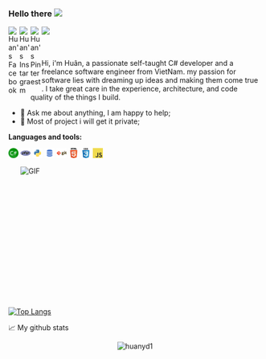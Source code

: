 ### Hello there <img src="https://media.giphy.com/media/hvRJCLFzcasrR4ia7z/giphy.gif" width="25px">
<a href="https://www.facebook.com/dohuanyd1/">
  <img align="left" alt="Huan's Facebook" width="22px" src="https://cdn-icons.flaticon.com/png/128/2504/premium/2504903.png?token=exp=1652596315~hmac=ad0236ed14ba17d843181f4dbc9e0da6" />
</a>
<a href="https://www.instagram.com/dohuan0905/">
  <img align="left" alt="Huan's Instargram" width="22px" src="https://cdn-icons-png.flaticon.com/512/1409/1409946.png" />
</a>
<a href="https://www.pinterest.com/huanyd1/">
  <img align="left" alt="Huan's Pinterest" width="22px" src="https://cdn-icons.flaticon.com/png/512/1377/premium/1377257.png?token=exp=1652596414~hmac=1c2926b6681809fe35b76508200bc85f" />
</a>

![](https://visitor-badge.glitch.me/badge?page_id=huanyd1.huanyd1)

<br />

Hi, i'm Huân, a passionate self-taught C# developer and a freelance software engineer from VietNam. my passion for software lies with dreaming up ideas and making them come true . I take great care in the experience, architecture, and code quality of the things I build.
  
- 💬 Ask me about anything, I am happy to help;
- 💬 Most of project i will get it private;


**Languages and tools:**  

<code><img height="20" src="https://raw.githubusercontent.com/github/explore/80688e429a7d4ef2fca1e82350fe8e3517d3494d/topics/csharp/csharp.png"></code>
<code><img height="20" src="https://raw.githubusercontent.com/github/explore/80688e429a7d4ef2fca1e82350fe8e3517d3494d/topics/php/php.png"></code>
<code><img height="20" src="https://raw.githubusercontent.com/github/explore/80688e429a7d4ef2fca1e82350fe8e3517d3494d/topics/python/python.png"></code>
<code><img height="20" src="https://raw.githubusercontent.com/github/explore/80688e429a7d4ef2fca1e82350fe8e3517d3494d/topics/sql/sql.png"></code>
<code><img height="20" src="https://raw.githubusercontent.com/github/explore/80688e429a7d4ef2fca1e82350fe8e3517d3494d/topics/git/git.png"></code>
<code><img height="20" src="https://raw.githubusercontent.com/github/explore/80688e429a7d4ef2fca1e82350fe8e3517d3494d/topics/html/html.png"></code>
<code><img height="20" src="https://raw.githubusercontent.com/github/explore/80688e429a7d4ef2fca1e82350fe8e3517d3494d/topics/css/css.png"></code>
<code><img height="20" src="https://raw.githubusercontent.com/github/explore/80688e429a7d4ef2fca1e82350fe8e3517d3494d/topics/javascript/javascript.png"></code>

<img align="right" alt="GIF" src="https://static.ybox.vn/2018/2/26/1e97a24e-1adc-11e8-9758-2e995a9a3302.gif" width="480" height="280"/>

[![Top Langs](https://github-readme-stats.vercel.app/api/top-langs/?username=huanyd1&langs_count=8)](https://github.com/anuraghazra/github-readme-stats)


📈 My github stats

<p align="center"> <img src="https://github-readme-stats.vercel.app/api?username=huanyd1&show_icons=true&theme=midnight-purple" alt="huanyd1" />
